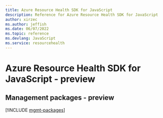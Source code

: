 ```yaml
---
title: Azure Resource Health SDK for JavaScript
description: Reference for Azure Resource Health SDK for JavaScript
author: xirzec
ms.author: jeffish
ms.date: 06/07/2022
ms.topic: reference
ms.devlang: JavaScript
ms.service: resourcehealth
---
```

# Azure Resource Health SDK for JavaScript - preview
## Management packages - preview
[!INCLUDE [mgmt-packages](resource-health-mgmt-index.md)]
